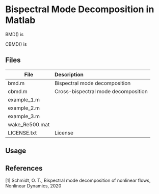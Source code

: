 # Bispectral Mode Decomposition in Matlab
BMD() is 

CBMD() is


## Files
| File        |     Description     |
| ------------- |:-------------|
| bmd.m | Bispectral mode decomposition | 
| cbmd.m | Cross-bispectral mode decomposition | 
| example_1.m |  | 
| example_2.m |  | 
| example_3.m |  | 
| wake_Re500.mat |  | 
| LICENSE.txt | License | 

## Usage

## References
[1] Schmidt, O. T., Bispectral mode decomposition of nonlinear flows, Nonlinear Dynamics, 2020  
